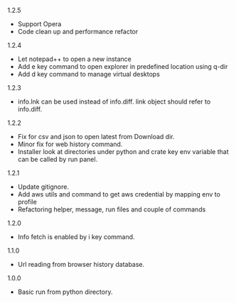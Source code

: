 1.2.5
 - Support Opera
 - Code clean up and performance refactor

1.2.4
 - Let notepad++ to open a new instance
 - Add e key command to open explorer in predefined location using q-dir
 - Add d key command to manage virtual desktops

1.2.3
 - info.lnk can be used instead of info.diff. link object should refer to info.diff.

1.2.2
 - Fix for csv and json to open latest from Download dir.
 - Minor fix for web history command.
 - Installer look at directories under python and crate key env variable that can be called by run panel.

1.2.1
 - Update gitignore.
 - Add aws utils and command to get aws credential by mapping env to profile
 - Refactoring helper, message, run files and couple of commands

1.2.0
 - Info fetch is enabled by i key command.

1.1.0
 - Url reading from browser history database.

1.0.0
 - Basic run from python directory.